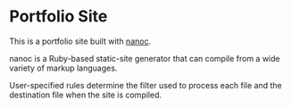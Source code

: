 # Portfolio Site #

This is a portfolio site built with [nanoc](https://nanoc.ws).

nanoc is a Ruby-based static-site generator that can compile from a wide variety of markup languages.

User-specified rules determine the filter used to process each file and the destination file when the site is compiled.
